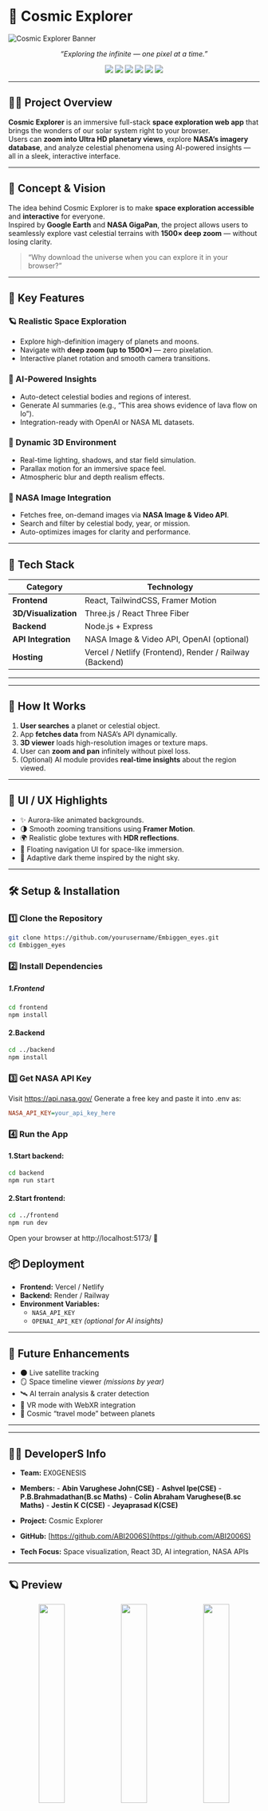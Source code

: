 # 🌌 Cosmic Explorer

![Cosmic Explorer Banner](https://github.com/ABI2006S/Embiggen_eyes/blob/main/cosmic_explore.png)

<p align="center">
  <em>“Exploring the infinite — one pixel at a time.”</em>
</p>

<p align="center">
  <a href="https://react.dev/"><img src="https://img.shields.io/badge/React-15-black?style=for-the-badge&logo=react" /></a>
  <a href="https://threejs.org/"><img src="https://img.shields.io/badge/Three.js-black?style=for-the-badge&logo=three.js" /></a>
  <a href="https://www.nasa.gov/"><img src="https://img.shields.io/badge/NASA%20API-blue?style=for-the-badge&logo=nasa" /></a>
  <a href="https://tailwindcss.com/"><img src="https://img.shields.io/badge/TailwindCSS-38B2AC?style=for-the-badge&logo=tailwind-css&logoColor=white" /></a>
  <a href="https://vercel.com/"><img src="https://img.shields.io/badge/Deployed%20on-Vercel-black?style=for-the-badge&logo=vercel" /></a>
  <a href="https://github.com/ABI2006S"><img src="https://img.shields.io/badge/Author-EX0%20GENESIS-purple?style=for-the-badge" /></a>
</p>

---

## 👨‍🚀 Project Overview
**Cosmic Explorer** is an immersive full-stack **space exploration web app** that brings the wonders of our solar system right to your browser.  
Users can **zoom into Ultra HD planetary views**, explore **NASA’s imagery database**, and analyze celestial phenomena using AI-powered insights — all in a sleek, interactive interface.

---

## 🧠 Concept & Vision
The idea behind Cosmic Explorer is to make **space exploration accessible** and **interactive** for everyone.  
Inspired by **Google Earth** and **NASA GigaPan**, the project allows users to seamlessly explore vast celestial terrains with **1500× deep zoom** — without losing clarity.

> “Why download the universe when you can explore it in your browser?”

---

## 🚀 Key Features
### 🪐 Realistic Space Exploration
- Explore high-definition imagery of planets and moons.
- Navigate with **deep zoom (up to 1500×)** — zero pixelation.
- Interactive planet rotation and smooth camera transitions.

### 🤖 AI-Powered Insights
- Auto-detect celestial bodies and regions of interest.
- Generate AI summaries (e.g., “This area shows evidence of lava flow on Io”).
- Integration-ready with OpenAI or NASA ML datasets.

### 🌠 Dynamic 3D Environment
- Real-time lighting, shadows, and star field simulation.
- Parallax motion for an immersive space feel.
- Atmospheric blur and depth realism effects.

### 🔭 NASA Image Integration
- Fetches free, on-demand images via **NASA Image & Video API**.
- Search and filter by celestial body, year, or mission.
- Auto-optimizes images for clarity and performance.

---

## 🧩 Tech Stack
| Category | Technology |
|-----------|-------------|
| **Frontend** | React, TailwindCSS, Framer Motion |
| **3D/Visualization** | Three.js / React Three Fiber |
| **Backend** | Node.js + Express |
| **API Integration** | NASA Image & Video API, OpenAI (optional) |
| **Hosting** | Vercel / Netlify (Frontend), Render / Railway (Backend) |

---


---

## 🧭 How It Works
1. **User searches** a planet or celestial object.  
2. App **fetches data** from NASA’s API dynamically.  
3. **3D viewer** loads high-resolution images or texture maps.  
4. User can **zoom and pan** infinitely without pixel loss.  
5. (Optional) AI module provides **real-time insights** about the region viewed.

---

## 🎨 UI / UX Highlights
- ✨ Aurora-like animated backgrounds.  
- 🌗 Smooth zooming transitions using **Framer Motion**.  
- 🌍 Realistic globe textures with **HDR reflections**.  
- 🌌 Floating navigation UI for space-like immersion.  
- 💫 Adaptive dark theme inspired by the night sky.

---

## 🛠️ Setup & Installation

### 1️⃣ Clone the Repository
```bash
git clone https://github.com/yourusername/Embiggen_eyes.git
cd Embiggen_eyes
```
### 2️⃣ Install Dependencies
##### 1.Frontend
```bash
cd frontend
npm install
```
#### 2.Backend
```bash
cd ../backend
npm install
```
### 3️⃣ Get NASA API Key

  Visit https://api.nasa.gov/
Generate a free key and paste it into .env as:
```ini
NASA_API_KEY=your_api_key_here
```
### 4️⃣ Run the App
#### 1.Start backend:
```bash
cd backend
npm run start
```
#### 2.Start frontend:
```bash
cd ../frontend
npm run dev
```
Open your browser at http://localhost:5173/
 🌌
 ## 📦 Deployment

- **Frontend:** Vercel / Netlify  
- **Backend:** Render / Railway  
- **Environment Variables:**  
  - `NASA_API_KEY`  
  - `OPENAI_API_KEY` *(optional for AI insights)*  

---

## 🧮 Future Enhancements

- 🌑 Live satellite tracking  
- 🪞 Space timeline viewer *(missions by year)*  
- 🛰️ AI terrain analysis & crater detection  
- 🌈 VR mode with WebXR integration  
- 🧭 Cosmic “travel mode” between planets  

---

---

## 🧑‍💻 DeveloperS Info

- **Team:** EX0GENESIS
- **Members:** - **Abin Varughese John(CSE)**
               - **Ashvel Ipe(CSE)**
               - **P.B.Brahmadathan(B.sc Maths)**
               - **Colin Abraham Varughese(B.sc Maths)**
               - **Jestin K C(CSE)**
               - **Jeyaprasad K(CSE)**
               
- **Project:** Cosmic Explorer  
- **GitHub:** [https://github.com/ABI2006S](https://github.com/ABI2006S)  
- **Tech Focus:** Space visualization, React 3D, AI integration, NASA APIs  

---

## 🪐 Preview

<p align="center">
  <img src="https://github.com/ABI2006S/Embiggen_eyes/blob/main/Preview/0.png" width="32%" />
  <img src="https://github.com/ABI2006S/Embiggen_eyes/blob/main/Preview/1.png" width="32%" />
  <img src="https://github.com/ABI2006S/Embiggen_eyes/blob/main/Preview/2.png" width="32%" />
</p>
<p align="center">
  <img src="https://github.com/ABI2006S/Embiggen_eyes/blob/main/Preview/3.png" width="49%" />
  <img src="https://github.com/ABI2006S/Embiggen_eyes/blob/main/Preview/4.png" width="49%" />
</p>


## 🚀 Submitted for NASA Space Apps Challenge 2025

**Team Exogenesis** ✨  
*“Exploring the infinite — one pixel at a time.”*




